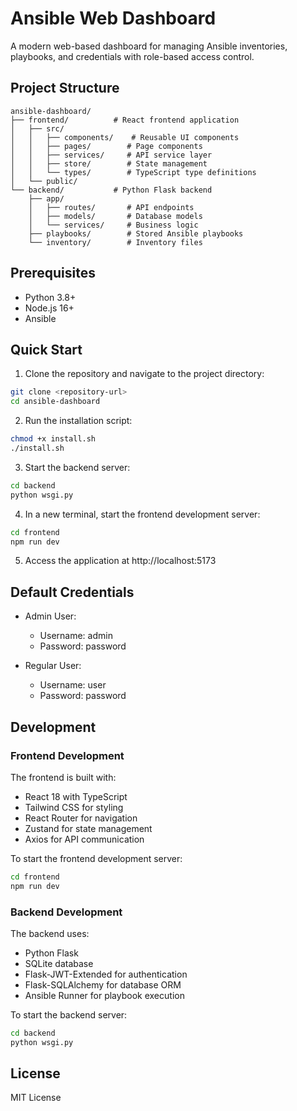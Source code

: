 # Ansible Web Dashboard

A modern web-based dashboard for managing Ansible inventories, playbooks, and credentials with role-based access control.

## Project Structure

```
ansible-dashboard/
├── frontend/          # React frontend application
│   ├── src/
│   │   ├── components/    # Reusable UI components
│   │   ├── pages/        # Page components
│   │   ├── services/     # API service layer
│   │   ├── store/        # State management
│   │   └── types/        # TypeScript type definitions
│   └── public/
└── backend/           # Python Flask backend
    ├── app/
    │   ├── routes/       # API endpoints
    │   ├── models/       # Database models
    │   └── services/     # Business logic
    ├── playbooks/        # Stored Ansible playbooks
    └── inventory/        # Inventory files
```

## Prerequisites

- Python 3.8+
- Node.js 16+
- Ansible

## Quick Start

1. Clone the repository and navigate to the project directory:
```bash
git clone <repository-url>
cd ansible-dashboard
```

2. Run the installation script:
```bash
chmod +x install.sh
./install.sh
```

3. Start the backend server:
```bash
cd backend
python wsgi.py
```

4. In a new terminal, start the frontend development server:
```bash
cd frontend
npm run dev
```

5. Access the application at http://localhost:5173

## Default Credentials

- Admin User:
  - Username: admin
  - Password: password

- Regular User:
  - Username: user
  - Password: password

## Development

### Frontend Development

The frontend is built with:
- React 18 with TypeScript
- Tailwind CSS for styling
- React Router for navigation
- Zustand for state management
- Axios for API communication

To start the frontend development server:
```bash
cd frontend
npm run dev
```

### Backend Development

The backend uses:
- Python Flask
- SQLite database
- Flask-JWT-Extended for authentication
- Flask-SQLAlchemy for database ORM
- Ansible Runner for playbook execution

To start the backend server:
```bash
cd backend
python wsgi.py
```

## License

MIT License